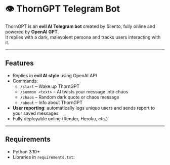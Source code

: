 # 👁 ThornGPT Telegram Bot

ThornGPT is an **evil AI Telegram bot** created by Silento, fully online and powered by **OpenAI GPT**.  
It replies with a dark, malevolent persona and tracks users interacting with it.

---

## Features

- Replies in **evil AI style** using OpenAI API  
- Commands:
  - `/start` – Wake up ThornGPT  
  - `/summon <text>` – AI twists your message into chaos  
  - `/chaos` – Random dark quote or chaos message  
  - `/about` – Info about ThornGPT  
- **User reporting**: automatically logs unique users and sends report to your saved messages  
- Fully deployable online (Render, Heroku, etc.)

---

## Requirements

- Python 3.10+  
- Libraries in `requirements.txt`:
